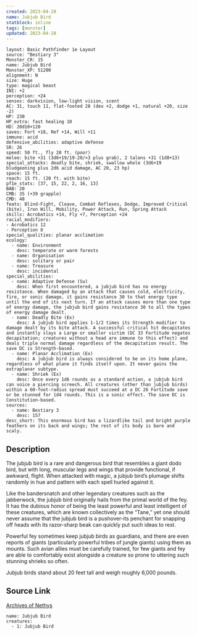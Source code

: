 ```yaml
---
created: 2023-04-28
name: Jubjub Bird
statblock: inline
tags: [monster]
updated: 2023-04-28
---
```

```statblock
layout: Basic Pathfinder 1e Layout
source: "Bestiary 3"
Monster_CR: 15
name: Jubjub Bird
Monster_XP: 51200
alignment: N
size: Huge
type: magical beast
INI: +2
perception: +24
senses: darkvision, low-light vision, scent
AC: 31, touch 11, flat-footed 28 (dex +2, dodge +1, natural +20, size -2)
HP: 230
HP_extra: fast healing 10
HD: 20d10+120
saves: Fort +18, Ref +14, Will +11
immune: acid
defensive_abilities: adaptive defense
SR: 26
speed: 50 ft., fly 20 ft. (poor)
melee: bite +31 (3d6+19/19-20/×3 plus grab), 2 talons +31 (1d8+13)
special_attacks: deadly bite, shriek, swallow whole (3d6+19 bludgeoning plus 2d6 acid damage, AC 20, 23 hp)
space: 15 ft.
reach: 15 ft. (20 ft. with bite)
pf1e_stats: [37, 15, 22, 2, 16, 13]
BAB: 20
CMB: 35 (+39 grapple)
CMD: 48
feats: Blind-Fight, Cleave, Combat Reflexes, Dodge, Improved Critical (bite), Iron Will, Mobility, Power Attack, Run, Spring Attack
skills: Acrobatics +14, Fly +7, Perception +24
racial_modifiers:
- Acrobatics 12
- Perception 8
special_qualities: planar acclimation
ecology:
  - name: Environment
    desc: temperate or warm forests
  - name: Organisation
    desc: solitary or pair
  - name: Treasure
    desc: incidental
special_abilities:
  - name: Adaptive Defense (Su)
    desc: When first encountered, a jubjub bird has no energy resistance. When damaged by an attack that causes cold, electricity, fire, or sonic damage, it gains resistance 30 to that energy type until the end of its next turn. If an attack causes more than one type of energy damage, the jubjub bird gains resistance 30 to all the types of energy damage dealt.
  - name: Deadly Bite (Ex)
    desc: A jubjub bird applies 1-1/2 times its Strength modifier to damage dealt by its bite attack. A successful critical hit decapitates and instantly slays a Large or smaller victim (DC 33 Fortitude negates decapitation; creatures without a head are immune to this effect) and deals triple normal damage regardless of the decapitation result. The save DC is Strength-based.
  - name: Planar Acclimation (Ex)
    desc: A jubjub bird is always considered to be on its home plane, regardless of what plane it finds itself upon. It never gains the extraplanar subtype.
  - name: Shriek (Ex)
    desc: Once every 1d6 rounds as a standard action, a jubjub bird can voice a piercing screech. All creatures (other than jubjub birds) within a 60-foot-radius spread must succeed at a DC 26 Fortitude save or be stunned for 1d4 rounds. This is a sonic effect. The save DC is Constitution-based.
sources:
  - name: Bestiary 3
    desc: 157
desc_short: This enormous bird has a lizardlike tail and bright purple feathers on its back and wings; the rest of its body is bare and scaly.
```
## Description
The jubjub bird is a rare and dangerous bird that resembles a giant dodo bird, but with long, muscular legs and wings that provide functional, if awkward, flight. When attacked with magic, a jubjub bird’s plumage shifts randomly in hue and pattern with each spell hurled against it.

Like the bandersnatch and other legendary creatures such as the jabberwock, the jubjub bird originally hails from the primal world of the fey. It has the dubious honor of being the least powerful and least intelligent of these creatures, which are known collectively as the “Tane,” yet one should never assume that the jubjub bird is a pushover-its penchant for snapping off heads with its razor-sharp beak can quickly put such ideas to rest.

Powerful fey sometimes keep jubjub birds as guardians, and there are even reports of giants (particularly powerful tribes of jungle giants) using them as mounts. Such avian allies must be carefully trained, for few giants and fey are able to comfortably exist alongside a creature so prone to uttering such stunning shrieks so often.

Jubjub birds stand about 20 feet tall and weigh roughly 6,000 pounds.
## Source Link
[Archives of Nethys](https://aonprd.com/MonsterDisplay.aspx?ItemName=Jubjub%20Bird)
```encounter-table
name: Jubjub Bird
creatures:
  - 1: Jubjub Bird
```
